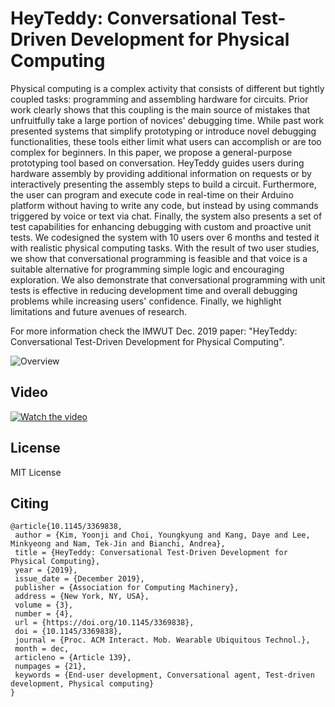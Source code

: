 # HeyTeddy: Conversational Test-Driven Development for Physical Computing

Physical computing is a complex activity that consists of different but tightly coupled tasks: programming and assembling hardware for circuits. Prior work clearly shows that this coupling is the main source of mistakes that unfruitfully take a large portion of novices' debugging time. While past work presented systems that simplify prototyping or introduce novel debugging functionalities, these tools either limit what users can accomplish or are too complex for beginners. In this paper, we propose a general-purpose prototyping tool based on conversation. HeyTeddy guides users during hardware assembly by providing additional information on requests or by interactively presenting the assembly steps to build a circuit. Furthermore, the user can program and execute code in real-time on their Arduino platform without having to write any code, but instead by using commands triggered by voice or text via chat. Finally, the system also presents a set of test capabilities for enhancing debugging with custom and proactive unit tests. We codesigned the system with 10 users over 6 months and tested it with realistic physical computing tasks. With the result of two user studies, we show that conversational programming is feasible and that voice is a suitable alternative for programming simple logic and encouraging exploration. We also demonstrate that conversational programming with unit tests is effective in reducing development time and overall debugging problems while increasing users' confidence. Finally, we highlight limitations and future avenues of research.

For more information check the IMWUT Dec. 2019 paper: "HeyTeddy: Conversational Test-Driven Development for Physical Computing".

![Overview](https://drive.google.com/uc?export=view&id=1LLMAeqPSI_qU-twRaWR3pzYkHlS5-Ut8)

## Video
[![Watch the video](https://drive.google.com/uc?export=view&id=1dG4YO4WY-fyy0QPmaBvcFpsEw-7sLqrs)](https://youtu.be/ajI_WC4VRFo)

## License
MIT License

## Citing
```
@article{10.1145/3369838,
 author = {Kim, Yoonji and Choi, Youngkyung and Kang, Daye and Lee, Minkyeong and Nam, Tek-Jin and Bianchi, Andrea},
 title = {HeyTeddy: Conversational Test-Driven Development for Physical Computing},
 year = {2019},
 issue_date = {December 2019},
 publisher = {Association for Computing Machinery},
 address = {New York, NY, USA},
 volume = {3},
 number = {4},
 url = {https://doi.org/10.1145/3369838},
 doi = {10.1145/3369838},
 journal = {Proc. ACM Interact. Mob. Wearable Ubiquitous Technol.},
 month = dec,
 articleno = {Article 139},
 numpages = {21},
 keywords = {End-user development, Conversational agent, Test-driven development, Physical computing}
}
```
